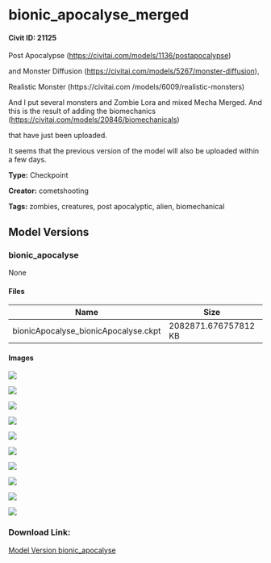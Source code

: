 # bionic_apocalyse_merged

#### Civit ID: 21125

<p>Post Apocalypse (<a target="_blank" rel="ugc" href="https://civitai.com/models/1136/postapocalypse">https://civitai.com/models/1136/postapocalypse</a>)</p><p> and Monster Diffusion (<a target="_blank" rel="ugc" href="https://civitai.com/models/5267/monster-diffusion">https://civitai.com/models/5267/monster-diffusion</a>), </p><p>Realistic Monster (https://civitai.com /models/6009/realistic-monsters) </p><p>And I put several monsters and Zombie Lora and mixed Mecha Merged.
And this is the result of adding the biomechanics (<a target="_blank" rel="ugc" href="https://civitai.com/models/20846/biomechanicals">https://civitai.com/models/20846/biomechanicals</a>) </p><p>that have just been uploaded.</p><p>It seems that the previous version of the model will also be uploaded within a few days.</p>

**Type:** Checkpoint

**Creator:** cometshooting

**Tags:** zombies, creatures, post apocalyptic, alien, biomechanical

## Model Versions

### bionic_apocalyse

None

#### Files

| Name | Size | Type | Format | Download Url | AutoV1 | AutoV2 | SHA256 | CRC32 | BLAKE3 |
| --- | --- | --- | --- | --- | --- | --- | --- | --- | --- |
| bionicApocalyse_bionicApocalyse.ckpt | 2082871.676757812 KB | Model | PickleTensor | https://civitai.com/api/download/models/25141 | 313B0A90 | 101B700AA4 | 101B700AA43190F48F6509A1A0AE57F2E9E5522EA3FED7B7FB3E50554074A97F | 63584F46 | 15E68E3863422F156DA4C79010912CC9CFE30B2264C0E3E9D19506D514F18D50 |

#### Images

<p><img src="https://image.civitai.com/xG1nkqKTMzGDvpLrqFT7WA/0fae2834-b6f6-4f8d-9da7-27278e1aa500/width=450/275210.jpeg" /></p>

<p><img src="https://image.civitai.com/xG1nkqKTMzGDvpLrqFT7WA/3c4b5b4c-9754-421d-0bde-9ec1b3f6da00/width=450/275212.jpeg" /></p>

<p><img src="https://image.civitai.com/xG1nkqKTMzGDvpLrqFT7WA/47c21208-af21-4892-ece8-5070b8b15f00/width=450/275208.jpeg" /></p>

<p><img src="https://image.civitai.com/xG1nkqKTMzGDvpLrqFT7WA/2c16458c-e550-4d7c-47bf-16bd5b3afb00/width=450/275206.jpeg" /></p>

<p><img src="https://image.civitai.com/xG1nkqKTMzGDvpLrqFT7WA/6fe51d45-a313-4ea7-aff9-7557eaa3a100/width=450/275203.jpeg" /></p>

<p><img src="https://image.civitai.com/xG1nkqKTMzGDvpLrqFT7WA/c9787ca7-d848-4dfd-8e68-46877fc01e00/width=450/275211.jpeg" /></p>

<p><img src="https://image.civitai.com/xG1nkqKTMzGDvpLrqFT7WA/db0a4b41-2bca-4421-f7c7-5ab496278f00/width=450/275201.jpeg" /></p>

<p><img src="https://image.civitai.com/xG1nkqKTMzGDvpLrqFT7WA/44ffed58-e2cb-466d-c425-1b00ec7dd200/width=450/275213.jpeg" /></p>

<p><img src="https://image.civitai.com/xG1nkqKTMzGDvpLrqFT7WA/09a87aa0-6d04-4338-cd66-4a5b8eb18600/width=450/275209.jpeg" /></p>

<p><img src="https://image.civitai.com/xG1nkqKTMzGDvpLrqFT7WA/02dc74b0-5b32-45ac-c26c-299c0dce0a00/width=450/275207.jpeg" /></p>

### Download Link:

[Model Version bionic_apocalyse](https://civitai.com/api/download/models/25141)

